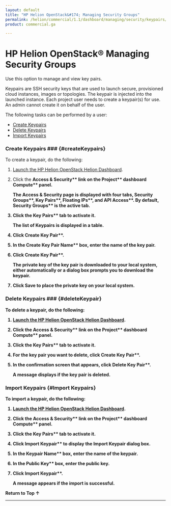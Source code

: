 ```yaml
---
layout: default
title: "HP Helion OpenStack&#174; Managing Security Groups"
permalink: /helion/commercial/1.1/dashboard/managing/security/keypairs/
product: commercial.ga

---
```

<!--UNDER REVISION-->

<script>

function PageRefresh {
onLoad="window.refresh"
}

PageRefresh();

</script>

<!--
<p style="font-size: small;"> <a href="/helion/commercial/1.1/ga1/install/">&#9664; PREV</a> | <a href="/helion/commercial/1.1/ga1/install-overview/">&#9650; UP</a> | <a href="/helion/commercial/1.1/ga1/">NEXT &#9654;</a> 
-->

# HP Helion OpenStack&#174; Managing Security Groups

Use this option to manage and view key pairs.

Keypairs are SSH security keys that are used to launch secure, provisioned cloud instances, images or topologies. The keypair is injected into the launched instance. Each project user needs to create a keypair(s) for use. An admin cannot create it on behalf of the user.

The following tasks can be performed by a user:

* [Create Keypairs](#createKeypairs)
* [Delete Keypairs](#deleteKeypairs)
* [Import Keypairs](#importKeypairs)

### Create Keypairs ### {#createKeypairs}

To create a keypair, do the following:

1. [Launch the HP Helion OpenStack Helion Dashboard](/helion/openstack/1.1/dashboard/login/).

2. Click the <strong>Access &amp; Security** link on the <strong>Project** dashboard <strong>Compute** panel.

	The Access &amp; Security page is displayed with four tabs, <strong>Security Groups**, <strong>Key Pairs**, <strong>Floating IPs**, and <strong>API Access**. By default, <strong>Security Groups** is the active tab. 

3. Click the <strong>Key Pairs** tab to activate it.

	The list of Keypairs is displayed in a table.

4. Click <strong>Create Key Pair**.

5. In the <strong>Create Key Pair Name** box, enter the name of the key pair.

6. Click <strong>Create Key Pair**.

	The private key of the key pair is downloaded to your local system, either automatically or a dialog box prompts you to download the keypair.

7. Click Save to place the private key on your local system.

### Delete Keypairs ### {#deleteKeypair}

To delete a keypair, do the following:

1. [Launch the HP Helion OpenStack Helion Dashboard](/helion/openstack/1.1/dashboard/login/).

2. Click the <strong>Access &amp; Security** link on the <strong>Project** dashboard <strong>Compute** panel.

3. Click the <strong>Key Pairs** tab to activate it.

4. For the key pair you want to delete, click <strong>Create Key Pair**.

5. In the confirmation screen that appears, click <strong>Delete Key Pair**.

	A message displays if the key pair is deleted.

### Import Keypairs {#Import Keypairs}

To import a keypair, do the following:

1. [Launch the HP Helion OpenStack Helion Dashboard](/helion/openstack/1.1/dashboard/login/).

2. Click the <strong>Access &amp; Security** link on the <strong>Project** dashboard <strong>Compute** panel.

3. Click the <strong>Key Pairs** tab to activate it.

4. Click <strong>Import Keypair** to display the Import Keypair dialog box.

5. In the <strong>Keypair Name** box, enter the name of the keypair.

6. In the <strong>Public Key** box, enter the public key.

7. Click <strong>Import Keypair**.

	A message appears if the import is successful.

<a href="#top" style="padding:14px 0px 14px 0px; text-decoration: none;"> Return to Top &#8593; </a>


----
